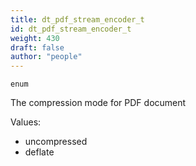 ```yaml
---
title: dt_pdf_stream_encoder_t
id: dt_pdf_stream_encoder_t
weight: 430
draft: false
author: "people"
---
```


`enum`

The compression mode for PDF document

Values:

* uncompressed
* deflate

